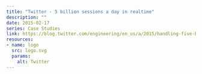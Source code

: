 ```yaml
---
title: "Twitter - 5 billion sessions a day in realtime"
description: ""
date: 2015-02-17
series: Case Studies
link: https://blog.twitter.com/engineering/en_us/a/2015/handling-five-billion-sessions-a-day-in-real-time.html
resources:
- name: logo
  src: logo.svg
  params:
    alt: Twitter
---
```

